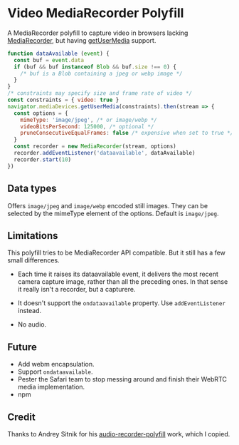 # Video MediaRecorder Polyfill

A MediaRecorder polyfill to capture video in browsers lacking [MediaRecorder], but having [getUserMedia] support.



```js
function dataAvailable (event) {
  const buf = event.data
  if (buf && buf instanceof Blob && buf.size !== 0) {
    /* buf is a Blob containing a jpeg or webp image */
  }
}
/* constraints may specify size and frame rate of video */
const constraints = { video: true }
navigator.mediaDevices.getUserMedia(constraints).then(stream => {
  const options = {
    mimeType: 'image/jpeg', /* or image/webp */
    videoBitsPerSecond: 125000, /* optional */
    pruneConsecutiveEqualFrames: false /* expensive when set to true */
  }
  const recorder = new MediaRecorder(stream, options)
  recorder.addEventListener('dataavailable', dataAvailable)
  recorder.start(10)
})
```



## Data types

Offers `image/jpeg` and `image/webp` encoded still images. They can be selected by the mimeType element of the options. Default is `image/jpeg`.

## Limitations

This polyfill tries to be MediaRecorder API compatible. But it still has a few small differences.

* Each time it raises its dataavailable event, it delivers the most recent camera capture image, rather than all the preceding ones. In that
sense it really isn't a recorder, but a capturere.

* It doesn't support the `ondataavailable` property. Use `addEventListener` instead.

* No audio. 

## Future

* Add webm encapsulation.
* Support `ondataavailable`.
* Pester the Safari team to stop messing around and finish their WebRTC media implementation.
* npm

## Credit

Thanks to Andrey Sitnik for his [audio-recorder-polyfill] work, which I copied.

[MediaRecorder]: https://developer.mozilla.org/en-US/docs/Web/API/MediaRecorder

[getUserMedia]: https://developer.mozilla.org/en-US/docs/Web/API/MediaRecorder

[audio-recorder-polyfill]: https://github.com/ai/audio-recorder-polyfill
